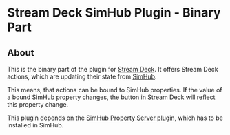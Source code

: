 # Stream Deck SimHub Plugin - Binary Part

## About

This is the binary part of the plugin for [Stream Deck](https://www.elgato.com/stream-deck). It offers Stream Deck actions, which are updating their state from [SimHub](https://www.simhubdash.com/).

This means, that actions can be bound to SimHub properties. If the value of a bound SimHub property changes, the button in Stream Deck will reflect this property change.

This plugin depends on the [SimHub Property Server plugin](https://github.com/pre-martin/SimHubPropertyServer), which has to be installed in SimHub.
